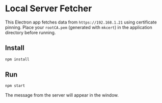 # Local Server Fetcher

This Electron app fetches data from `https://192.168.1.21` using certificate pinning.
Place your `rootCA.pem` (generated with `mkcert`) in the application directory before running.

## Install

```bash
npm install
```

## Run

```bash
npm start
```

The message from the server will appear in the window.
